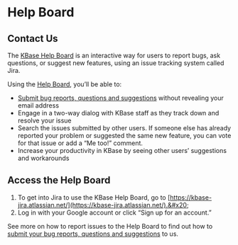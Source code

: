 # Help Board

## Contact Us

The [KBase Help Board](https://kbase-jira.atlassian.net/) is an interactive way for users to report bugs, ask questions, or suggest new features, using an issue tracking system called Jira.

Using the [Help Board](https://kbase-jira.atlassian.net/), you’ll be able to:

* [Submit bug reports, questions and suggestions](report.md) without revealing your email address
* Engage in a two-way dialog with KBase staff as they track down and resolve your issue
* Search the issues submitted by other users. If someone else has already reported your problem or suggested the same new feature, you can vote for that issue or add a “Me too!” comment.
* Increase your productivity in KBase by seeing other users’ suggestions and workarounds

## **Access the Help Board**

1. To get into Jira to use the KBase Help Board, go to [https://kbase-jira.atlassian.net/](https://kbase-jira.atlassian.net/).&#x20;
2. Log in with your Google account or click “Sign up for an account.”

See more on how to report issues to the Help Board to find out how to [submit your bug reports, questions and suggestions](https://kbase-jira.atlassian.net/) to us.
